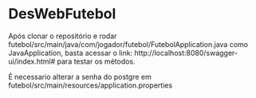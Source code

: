 # DesWebFutebol
Após clonar o repositório e rodar futebol/src/main/java/com/jogador/futebol/FutebolApplication.java como JavaApplication, basta
acessar o link: http://localhost:8080/swagger-ui/index.html#
para testar os métodos.

É necessario alterar a senha do postgre em futebol/src/main/resources/application.properties
